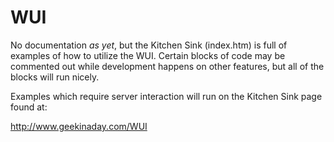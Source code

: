 WUI
===

No documentation *as yet*, but the Kitchen Sink (index.htm) is full of examples of how to utilize the WUI.
Certain blocks of code may be commented out while development happens on other features, but all of the 
blocks will run nicely.

Examples which require server interaction will run on the Kitchen Sink page found at:

http://www.geekinaday.com/WUI
